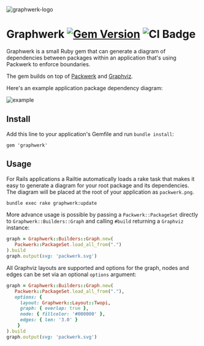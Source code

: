 ![graphwerk-logo](https://user-images.githubusercontent.com/2643026/95463568-cfaada80-0970-11eb-8305-aea01a0d77a9.png)

# Graphwerk [![Gem Version](https://badge.fury.io/rb/graphwerk.svg)](https://badge.fury.io/rb/graphwerk) ![CI Badge](https://github.com/tricycle/graphwerk/workflows/RSpec%20Test%20Suite/badge.svg)

Graphwerk is a small Ruby gem that can generate a diagram of dependencies between packages within an application that's using Packwerk to enforce boundaries.

The gem builds on top of [Packwerk](https://github.com/Shopify/packwerk) and [Graphviz](https://github.com/glejeune/Ruby-Graphviz).

Here's an example application package dependency diagram:

![example](https://user-images.githubusercontent.com/2643026/95458900-c159c000-096a-11eb-86b7-b5ef7c1e936d.png)

## Install

Add this line to your application's Gemfile and run `bundle install`:

`gem 'graphwerk'`

## Usage

For Rails applications a Railtie automatically loads a rake task that makes it easy to generate a diagram for your root package and its dependencies. The diagram will be placed at the root of your application as `packwerk.png`.

```bash
bundle exec rake graphwerk:update
```

More advance usage is possible by passing a `Packwerk::PackageSet` directly to `Graphwerk::Builders::Graph` and calling `#build` returning a `Graphviz` instance:

```ruby
graph = Graphwerk::Builders::Graph.new(
   Packwerk::PackageSet.load_all_from(".")
).build
graph.output(svg: 'packwerk.svg')
```

All Graphviz layouts are supported and options for the graph, nodes and edges can be set via an optional `options` argument:

```ruby
graph = Graphwerk::Builders::Graph.new(
   Packwerk::PackageSet.load_all_from("."),
   options: {
     layout: Graphwerk::Layout::Twopi,
     graph: { overlap: true },
     node: { fillcolor: '#000000' },
     edges: { len: '3.0' }
    }
).build
graph.output(svg: 'packwerk.svg')
```
